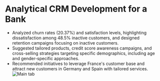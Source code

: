 # Analytical CRM Development for a Bank
- Analyzed churn rates (20.37%) and satisfaction levels, highlighting dissatisfaction among 48.5% inactive customers, and designed retention campaigns focusing on inactive customers.
- Suggested tailored products, credit score awareness campaigns, and cross-selling strategies targeting specific demographics, including age and gender-specific approaches.
- Recommended initiatives to leverage France's customer base and attract new customers in Germany and Spain with tailored services.
![Main tab](https://github.com/SreejithRamakrishnan/Analytical-CRM-Development-for-a-Bank/assets/160201399/3158ca07-b5a1-4539-be0d-d85315710a9b)


